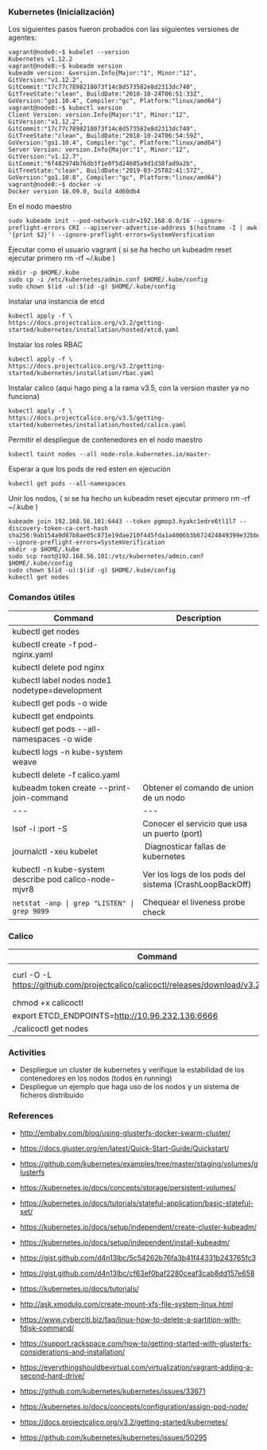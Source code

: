 ### Kubernetes (Inicialización)

Los siguientes pasos fueron probados con las siguientes versiones de agentes:
```
vagrant@node0:~$ kubelet --version
Kubernetes v1.12.2
vagrant@node0:~$ kubeadm version
kubeadm version: &version.Info{Major:"1", Minor:"12", GitVersion:"v1.12.2", GitCommit:"17c77c7898218073f14c8d573582e8d2313dc740", GitTreeState:"clean", BuildDate:"2018-10-24T06:51:33Z", GoVersion:"go1.10.4", Compiler:"gc", Platform:"linux/amd64"}
vagrant@node0:~$ kubectl version
Client Version: version.Info{Major:"1", Minor:"12", GitVersion:"v1.12.2", GitCommit:"17c77c7898218073f14c8d573582e8d2313dc740", GitTreeState:"clean", BuildDate:"2018-10-24T06:54:59Z", GoVersion:"go1.10.4", Compiler:"gc", Platform:"linux/amd64"}
Server Version: version.Info{Major:"1", Minor:"12", GitVersion:"v1.12.7", GitCommit:"6f482974b76db3f1e0f5d24605a9d1d38fad9a2b", GitTreeState:"clean", BuildDate:"2019-03-25T02:41:57Z", GoVersion:"go1.10.8", Compiler:"gc", Platform:"linux/amd64"}
vagrant@node0:~$ docker -v
Docker version 18.09.0, build 4d60db4
```

En el nodo maestro
```
sudo kubeadm init --pod-network-cidr=192.168.0.0/16 --ignore-preflight-errors CRI --apiserver-advertise-address $(hostname -I | awk '{print $2}') --ignore-preflight-errors=SystemVerification
```

Ejecutar como el usuario vagrant ( si se ha hecho un kubeadm reset ejecutar primero rm -rf ~/.kube )
```
mkdir -p $HOME/.kube
sudo cp -i /etc/kubernetes/admin.conf $HOME/.kube/config
sudo chown $(id -u):$(id -g) $HOME/.kube/config
```

Instalar una instancia de etcd
```
kubectl apply -f \
https://docs.projectcalico.org/v3.2/getting-started/kubernetes/installation/hosted/etcd.yaml
```

Instalar los roles RBAC
```
kubectl apply -f \
https://docs.projectcalico.org/v3.2/getting-started/kubernetes/installation/rbac.yaml
```

Instalar calico (aqui hago ping a la rama v3.5, con la version master ya no funciona)
```
kubectl apply -f \
https://docs.projectcalico.org/v3.5/getting-started/kubernetes/installation/hosted/calico.yaml
```

Permitir el despliegue de contenedores en el nodo maestro
```
kubectl taint nodes --all node-role.kubernetes.io/master-
```

Esperar a que los pods de red esten en ejecución
```
kubectl get pods --all-namespaces
```

Unir los nodos, ( si se ha hecho un kubeadm reset ejecutar primero rm -rf ~/.kube )
```
kubeadm join 192.168.56.101:6443 --token pgmop3.hyakc1edre6tl1l7 --discovery-token-ca-cert-hash sha256:9ab154a9d87b8ae05c871e19dae210f445fda1a4006b3b672424849399e32bbd --ignore-preflight-errors=SystemVerification
mkdir -p $HOME/.kube
sudo scp root@192.168.56.101:/etc/kubernetes/admin.conf $HOME/.kube/config
sudo chown $(id -u):$(id -g) $HOME/.kube/config
kubectl get nodes
```

### Comandos útiles

| Command  | Description  |
|---|---|
|kubectl get nodes | |
|kubectl create -f pod-nginx.yaml | |
|kubectl delete pod nginx | |
|kubectl label nodes node1 nodetype=development | |
|kubectl get pods -o wide | |
|kubectl get endpoints | |
|kubectl get pods --all-namespaces -o wide | |
|kubectl logs -n kube-system <weave-net-pod> weave | |
|kubectl delete -f calico.yaml | |
|kubeadm token create --print-join-command | Obtener el comando de union de un nodo|
|---|---|
| lsof -i :port -S | Conocer el servicio que usa un puerto (port) |
| journalctl -xeu kubelet | Diagnosticar fallas de kubernetes |
| kubectl -n kube-system describe pod calico-node-mjvr8 | Ver los logs de los pods del sistema (CrashLoopBackOff) |
| `netstat -anp \| grep "LISTEN" \| grep 9099` | Chequear el liveness probe check |

### Calico

| Command  | Description  |
|---|---|
| curl -O -L https://github.com/projectcalico/calicoctl/releases/download/v3.2.3/calicoctl | Install calicoctl and test |
| chmod +x calicoctl | |
| export ETCD_ENDPOINTS=http://10.96.232.136:6666 | |
| ./calicoctl get nodes | |

### Activities
* Despliegue un cluster de kubernetes y verifique la estabilidad de los contenedores en los nodos (todos en running)
* Despliegue un ejemplo que haga uso de los nodos y un sistema de ficheros distribuido

### References
* http://embaby.com/blog/using-glusterfs-docker-swarm-cluster/
* https://docs.gluster.org/en/latest/Quick-Start-Guide/Quickstart/
* https://github.com/kubernetes/examples/tree/master/staging/volumes/glusterfs
* https://kubernetes.io/docs/concepts/storage/persistent-volumes/
* https://kubernetes.io/docs/tutorials/stateful-application/basic-stateful-set/
* https://kubernetes.io/docs/setup/independent/create-cluster-kubeadm/
* https://kubernetes.io/docs/setup/independent/install-kubeadm/

* https://gist.github.com/d4n13lbc/5c54262b76fa3b41f44331b243765fc3
* https://gist.github.com/d4n13lbc/cf63ef0baf2280ceaf3cab8dd157e658
* https://kubernetes.io/docs/tutorials/

* http://ask.xmodulo.com/create-mount-xfs-file-system-linux.html
* https://www.cyberciti.biz/faq/linux-how-to-delete-a-partition-with-fdisk-command/

* https://support.rackspace.com/how-to/getting-started-with-glusterfs-considerations-and-installation/

* https://everythingshouldbevirtual.com/virtualization/vagrant-adding-a-second-hard-drive/

* https://github.com/kubernetes/kubernetes/issues/33671

* https://kubernetes.io/docs/concepts/configuration/assign-pod-node/  

* https://docs.projectcalico.org/v3.2/getting-started/kubernetes/
* https://github.com/kubernetes/kubernetes/issues/50295       
